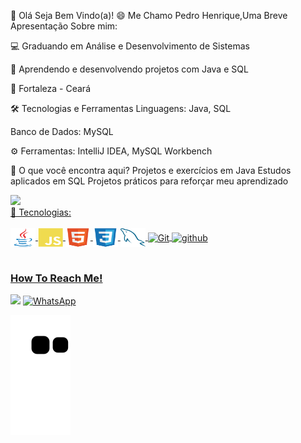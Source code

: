 👋 Olá Seja Bem Vindo(a)! 
😄 Me Chamo Pedro Henrique,Uma Breve Apresentação Sobre mim:

💻 Graduando em Análise e Desenvolvimento de Sistemas

🚀 Aprendendo e desenvolvendo projetos com Java e SQL

📍 Fortaleza - Ceará

🛠️ Tecnologias e Ferramentas
Linguagens: Java, SQL

Banco de Dados: MySQL

⚙️ Ferramentas: IntelliJ IDEA, MySQL Workbench

📂 O que você encontra aqui?
Projetos e exercícios em Java
Estudos aplicados em SQL
Projetos práticos para reforçar meu aprendizado
<div>
<a href="https://github.com/ProjectPedro">
<img height="180em" src="https://github-readme-stats.vercel.app/api/top-langs/?username=ProjectPedro&layout=compact&langs_count=6&theme=tokyonight"/>
</div>
🚀 Tecnologias:
<div style="display: inline_block"><br>
<img align="center" alt="JAVA" height="30" width="40" src="https://raw.githubusercontent.com/devicons/devicon/master/icons/java/java-original.svg" >
<img align="center" alt="Js" height="30" width="40" src="https://raw.githubusercontent.com/devicons/devicon/master/icons/javascript/javascript-plain.svg">
<img align="center" alt="HTML" height="30" width="40" src="https://raw.githubusercontent.com/devicons/devicon/master/icons/html5/html5-original.svg">
<img align="center" alt="CSS" height="30" width="40" src="https://raw.githubusercontent.com/devicons/devicon/master/icons/css3/css3-original.svg">
<img align="center" alt="MySQL" height="30" width="40" src="https://raw.githubusercontent.com/devicons/devicon/master/icons/mysql/mysql-original.svg">
<img align="center" alt="Git" height="30" width="40" src="https://cdn.jsdelivr.net/gh/devicons/devicon/icons/git/git-original.svg">
<img align="center" alt="github" height="30" width="40" src="https://cdn.jsdelivr.net/gh/devicons/devicon/icons/github/github-original.svg">

</div>

<br>

 ### How To Reach Me!

<div>
<a href="https://www.linkedin.com/in/projectpedro/" target="_blank"><img src="https://img.shields.io/badge/-LinkedIn-%230077B5?style=for-the-badge&logo=linkedin&logoColor=white" target="_blank"></a> 
<a href="https://wa.me/5585989190020" target="_blank"><img src="https://img.shields.io/badge/WhatsApp-25D366?style=for-the-badge&logo=whatsapp&logoColor=white" alt="WhatsApp"></a>

![Snake animation](https://github.com/ProjectPedro/ProjectPedro/blob/output/github-contribution-grid-snake.svg)

</div>
